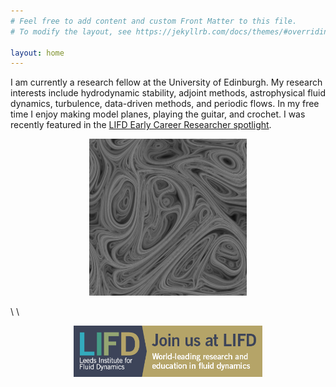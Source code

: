 ```yaml
---
# Feel free to add content and custom Front Matter to this file.
# To modify the layout, see https://jekyllrb.com/docs/themes/#overriding-theme-defaults

layout: home
---
```


I am currently a research fellow at the University of Edinburgh. My research interests include hydrodynamic stability, adjoint methods, astrophysical fluid dynamics, turbulence, data-driven methods, and periodic flows. In my free time I enjoy making model planes, playing the guitar, and crochet. I was recently featured in the [LIFD Early Career Researcher spotlight](https://fluids.leeds.ac.uk/2022/04/26/lifd-early-career-researcher-spotlight-calum-skene/).

<center><a href="https://doi.org/10.1103/PhysRevFluids.8.083701"><img src="/assets/frontPage/FTLE.png" alt="Finite-time Lyapunov exponents of a wobbly ABC dynamo" width="50%"/></a></center>

\\
\\
<!-- ![Join LIFD!](/assets/frontPage/LIFD.png =100x20) -->

<center><a href="https://fluids.leeds.ac.uk"><img src="/assets/frontPage/LIFD.png" alt="Join LIFD" width="60%"/></a></center>
